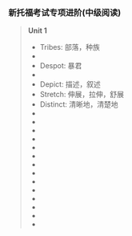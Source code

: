 ### 新托福考试专项进阶(中级阅读)
> **Unit 1**
> - Tribes: 部落，种族
> -
> - Despot: 暴君
> -
> - Depict: 描述，叙述
> - Stretch: 伸展，拉伸，舒展
> - Distinct: 清晰地，清楚地
> -
> -
> -
> -
> -
> -
> -
> -
> -
> -
> -
> -
> -
> -
